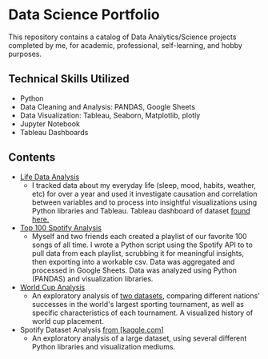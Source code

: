 # Data Science Portfolio

This repository contains a catalog of Data Analytics/Science projects completed by me, for academic, professional, self-learning, and hobby purposes.

## Technical Skills Utilized
- Python
- Data Cleaning and Analysis: PANDAS, Google Sheets
- Data Visualization: Tableau, Seaborn, Matplotlib, plotly
- Jupyter Notebook
- Tableau Dashboards

## Contents
- [Life Data Analysis](https://github.com/andrew-g-edwards/data-science-portfolio/tree/main/life-data-analysis)
  - I tracked data about my everyday life (sleep, mood, habits, weather, etc) for over a year and used it investigate causation and correlation between variables and to process into insightful visualizations using Python libraries and Tableau. Tableau dashboard of dataset [found here.](https://public.tableau.com/app/profile/andrew.g.edwards/viz/Life-Data/UPKEEP?publish=yes)
- [Top 100 Spotify Analysis](https://github.com/andrew-g-edwards/data-science-portfolio/tree/main/top-100-spotify-analysis)
  - Myself and two friends each created a playlist of our favorite 100 songs of all time. I wrote a Python script using the Spotify API to to pull data from each playlist, scrubbing it for meaningful insights, then exporting into a workable csv. Data was aggregated and processed in Google Sheets. Data was analyzed using Python (PANDAS) and visualization libraries.
- [World Cup Analysis](https://github.com/andrew-g-edwards/data-science-portfolio/tree/main/world-cup-analysis)
  - An exploratory analysis of [two datasets](https://www.kaggle.com/datasets/evangower/fifa-world-cup), comparing different nations' successes in the world's largest sporting tournament, as well as specific characteristics of each tournament. A visualized history of world cup placement.
- Spotify Dataset Analysis [from [kaggle.com]](https://www.kaggle.com/datasets/lehaknarnauli/spotify-datasets)
  - An exploratory analysis of a large dataset, using several different Python libraries and visualization mediums.
